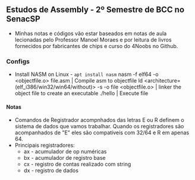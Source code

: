 ## Estudos de Assembly - 2º Semestre de BCC no SenacSP

- Minhas notas e códigos vão estar baseados em notas de aula lecionadas pelo Professor Manoel Moraes e por leitura de livros
fornecidos por fabricantes de chips e curso do 4Noobs no Github.


### Configs

- Install NASM on Linux - ``apt install nasm``
nasm -f elf64 -o <objectfile.o> file.asm | Compile asm to objectfile
ld <architecture=(elf_i386/win32/win64/without)> -s -o file <objectfile.o>  | linker the object file to create an executable
./hello | Execute file


#### Notas

- Comandos de Registrador acompnhados das letras E ou R definem o sistema de dados que vamos trabalhar. Quando os registradores são acompanhados de "E" eles são compatíveis com 32/64 e R em apenas 64.
- Principais registradores:
	- ax - acumulador de op numéricas
	- bx - acumulador de registro base
	- cx - registro de contas realizado com string
	- dx - registro de dados
